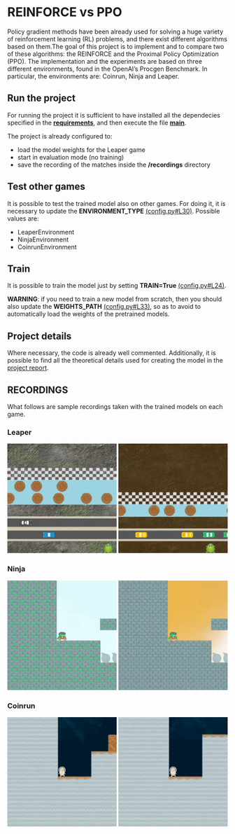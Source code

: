 # REINFORCE vs PPO
Policy gradient methods have been already used for solving a huge variety of reinforcement learning (RL) problems, and there exist different algorithms based on them.The goal of this project is to implement and to compare two of these algorithms: the REINFORCE and the Proximal Policy Optimization (PPO).
The implementation and the experiments are based on three different environments, found in the OpenAI’s Procgen Benchmark. In particular, the environments are: Coinrun, Ninja and Leaper.

## Run the project
For running the project it is sufficient to have installed all the dependecies specified in the [**requirements**](requirements.txt), and then execute the file [**main**](main.py).

The project is already configured to:
* load the model weights for the Leaper game
* start in evaluation mode (no training)
* save the recording of the matches inside the **/recordings** directory

## Test other games
It is possible to test the trained model also on other games. For doing it, it is necessary to update the **ENVIRONMENT_TYPE** [(config.py#L30)](https://github.com/dsr-lab/aas-reinforce-vs-ppo/blob/main/config.py#L30). Possible values are: 
* LeaperEnvironment
* NinjaEnvironment
* CoinrunEnvironment
 
## Train
It is possible to train the model just by setting **TRAIN=True** [(config.py#L24)](https://github.com/dsr-lab/aas-reinforce-vs-ppo/blob/main/config.py#L24).

**WARNING**: if you need to train a new model from scratch, then you should also update the **WEIGHTS_PATH** [(config.py#L33)](https://github.com/dsr-lab/aas-reinforce-vs-ppo/blob/main/config.py#L33), so as to avoid to automatically load the weights of the pretrained models.

## Project details
Where necessary, the code is already well commented. Additionally, it is possible to find all the theoretical details used for creating the model in the <a href="assets/aas-report.pdf">project report</a>.

## RECORDINGS
What follows are sample recordings taken with the trained models on each game.

### Leaper
<p float="left">
  <img src="assets/gif/leaper_1.gif" width="250" height="250"/>
  <img src="assets/gif/leaper_2.gif" width="250" height="250"/>
</p>

### Ninja
<p float="left">
  <img src="assets/gif/ninja_1.gif" width="250" height="250"/>
  <img src="assets/gif/ninja_2.gif" width="250" height="250"/>
</p>

### Coinrun
<p float="left">
  <img src="assets/gif/coinrun_1.gif" width="250" height="250"/>
  <img src="assets/gif/coinrun_2.gif" width="250" height="250"/>
</p>
